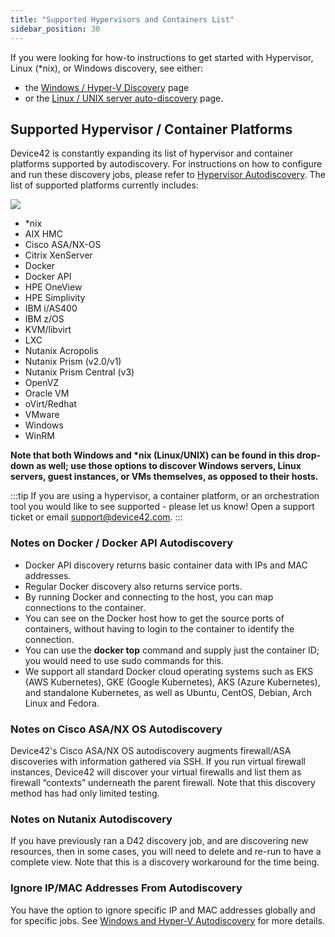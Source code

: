 ```yaml
---
title: "Supported Hypervisors and Containers List"
sidebar_position: 30
---
```


If you were looking for how-to instructions to get started with Hypervisor, Linux (\*nix), or Windows discovery, see either: 
- the [Windows / Hyper-V Discovery](/auto-discovery/windows-and-hyper-v-auto-discovery.mdx) page 
- or the [Linux / UNIX server auto-discovery](/auto-discovery/linux-unix-server-auto-discovery.mdx) page.

## Supported Hypervisor / Container Platforms

Device42 is constantly expanding its list of hypervisor and container platforms supported by autodiscovery. For instructions on how to configure and run these discovery jobs, please refer to [Hypervisor Autodiscovery](auto-discovery/virtual-machine-auto-discovery.md). The list of supported platforms currently includes:

![](/assets/images/D42-25011_supported-hyperv-platforms.png)


- \*nix
- AIX HMC
- Cisco ASA/NX-OS
- Citrix XenServer
- Docker
- Docker API
- HPE OneView
- HPE Simplivity
- IBM i/AS400
- IBM z/OS
- KVM/libvirt
- LXC
- Nutanix Acropolis
- Nutanix Prism (v2.0/v1)
- Nutanix Prism Central (v3)
- OpenVZ
- Oracle VM
- oVirt/Redhat
- VMware
- Windows
- WinRM

**Note that both Windows and \*nix (Linux/UNIX) can be found in this drop-down as well; use those options to discover Windows servers, Linux servers, guest instances, or VMs themselves, as opposed to their hosts.**

:::tip
If you are using a hypervisor, a container platform, or an orchestration tool you would like to see supported - please let us know! Open a support ticket or email [support@device42.com](mailto:support@device42.com).
:::

### Notes on Docker / Docker API Autodiscovery

- Docker API discovery returns basic container data with IPs and MAC addresses.
- Regular Docker discovery also returns service ports.
- By running Docker and connecting to the host, you can map connections to the container.
- You can see on the Docker host how to get the source ports of containers, without having to login to the container to identify the connection.
- You can use the **docker top** command and supply just the container ID; you would need to use sudo commands for this.
- We support all standard Docker cloud operating systems such as EKS (AWS Kubernetes), GKE (Google Kubernetes), AKS (Azure Kubernetes), and standalone Kubernetes, as well as Ubuntu, CentOS, Debian, Arch Linux and Fedora.

### Notes on Cisco ASA/NX OS Autodiscovery

Device42's Cisco ASA/NX OS autodiscovery augments firewall/ASA discoveries with information gathered via SSH. If you run virtual firewall instances, Device42 will discover your virtual firewalls and list them as firewall “contexts” underneath the parent firewall. Note that this discovery method has had only limited testing.

### Notes on Nutanix Autodiscovery

If you have previously ran a D42 discovery job, and are discovering new resources, then in some cases, you will need to delete and re-run to have a complete view. Note that this is a discovery workaround for the time being.

### Ignore IP/MAC Addresses From Autodiscovery

You have the option to ignore specific IP and MAC addresses globally and for specific jobs. See [Windows and Hyper-V Autodiscovery](/auto-discovery/windows-and-hyper-v-auto-discovery/#option-to-ignore-ipsmac-addresses.md) for more details.
